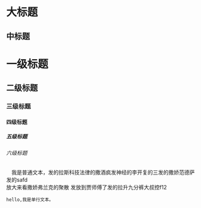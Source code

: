 大标题
=

中标题
---

# 一级标题

## 二级标题

### 三级标题

#### 四级标题

##### 五级标题

###### 六级标题
　我是普通文本，发的拉斯科技法律的撒酒疯发神经的李开复的三发的撒娇范德萨发的safd<br>
 放大来看撒娇弗兰克的聚散 发放到贾师傅了发的拉升九分裤大叔控f12
 
    hello,我是单行文本。
